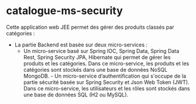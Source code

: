 # catalogue-ms-security
Cette  application web JEE  permet des gérer des produits classés par catégories :

- La partie Backend est basée sur deux micro-services : 
     - Un micro-service basé sur Spring IOC, Spring Data, Spring Data Rest, Spring Security JPA, Hibernate qui permet de gérer les produits et les catégories. Dans ce micro-service, les produits et les catégories sont stockés dans une base de données NoSQL MongoDB.
      - Un micro-service d’authentification qui s'occupe de la partie sécurité basée sur Spring Security et Json Web Token (JWT). Dans ce micro-service, les utilisateurs et les rôles sont stockés dans une base de données SQL (H2 ou MySQL). 

